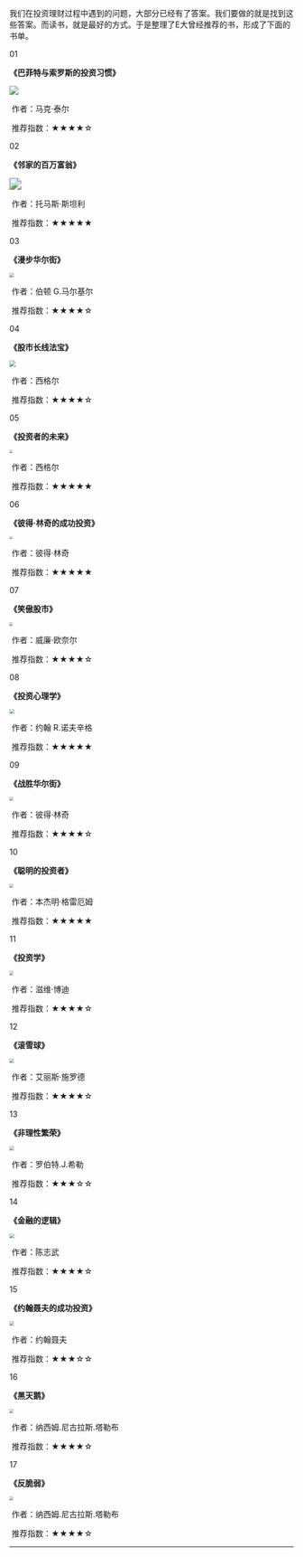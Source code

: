 我们在投资理财过程中遇到的问题，大部分已经有了答案。我们要做的就是找到这些答案。而读书，就是最好的方式。于是整理了E大曾经推荐的书，形成了下面的书单。



01

**《巴菲特与索罗斯的投资习惯》**

![](/res/ERecommended/01.jpg)



​																					作者：马克·泰尔

​																					推荐指数：★★★★☆

02

**《邻家的百万富翁》**

<img src="../res/booklist/02.jpg" style="zoom:130%;" />

​																		     作者：托马斯·斯坦利

​																			 推荐指数：★★★★★

03

**《漫步华尔街》**

<img src="../res/booklist/03.jpg" style="zoom: 50%;" />

​																		     作者：伯顿 G.马尔基尔

​																			 推荐指数：★★★★☆

04

**《股市长线法宝》**

<img src="../res/booklist/04.jpg" style="zoom: 70%;" />

​																		             作者：西格尔

​																					 推荐指数：★★★★☆

05

**《投资者的未来》**

<img src="../res/booklist/05.jpg" style="zoom: 36%;" />

​																				 作者：西格尔

​																				 推荐指数：★★★★★

06

**《彼得·林奇的成功投资》**

<img src="../res/booklist/06.jpg" style="zoom: 36%;" />

​																		          作者：彼得·林奇

​																				 推荐指数：★★★★★

07

**《笑傲股市》**

<img src="../res/booklist/07.jpg" style="zoom:38%;" />

​																	        	作者：威廉·欧奈尔

​																				推荐指数：★★★★☆

08

**《投资心理学》**

<img src="../res/booklist/08.jpg" style="zoom:55%;" />

​																			作者：约翰 R.诺夫辛格

​																			推荐指数：★★★★★

09

**《战胜华尔街》**

<img src="../res/booklist/09.jpg" style="zoom:44%;" />

​																				作者：彼得·林奇	

​																				推荐指数：★★★★☆

10

**《聪明的投资者》**

<img src="../res/booklist/10.jpg" style="zoom:43%;" />

​																		     作者：本杰明·格雷厄姆

​																			推荐指数：★★★★★

11

**《投资学》**

<img src="../res/booklist/11.jpg" style="zoom:46%;" />

​																		       作者：滋维·博迪

​																			   推荐指数：★★★★☆

12

**《滚雪球》**

<img src="../res/booklist/12.jpg" style="zoom:50%;" />

​																		      作者：艾丽斯·施罗德 

​																			 推荐指数：★★★★☆

13

**《非理性繁荣》**

<img src="../res/booklist/13.jpg" style="zoom:50%;" />

​																		     作者：罗伯特.J.希勒

​																		     推荐指数：★★★☆☆

14

**《金融的逻辑》**

<img src="../res/booklist/14.jpg" style="zoom:55%;" />

​																		      作者：陈志武

​																			 推荐指数：★★★★☆

15

**《约翰聂夫的成功投资》**

<img src="../res/booklist/15.jpg" style="zoom:50%;" />

​																		       作者：约翰聂夫

​																			   推荐指数：★★★☆☆

   															

16

**《黑天鹅》**

<img src="../res/booklist/16.jpg" style="zoom:45%;" />

​																		作者：纳西姆.尼古拉斯.塔勒布

​																		推荐指数：★★★★☆

17

**《反脆弱》**

<img src="../res/booklist/17.jpg" style="zoom:45%;" />

​																		作者：纳西姆.尼古拉斯.塔勒布

​																		推荐指数：★★★★☆



------

